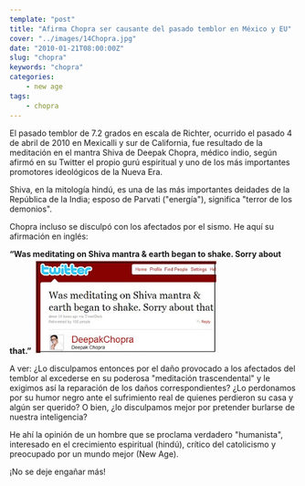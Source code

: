 ```yaml
---
template: "post"
title: "Afirma Chopra ser causante del pasado temblor en México y EU"
cover: "../images/14Chopra.jpg"
date: "2010-01-21T08:00:00Z"
slug: "chopra"
keywords: "chopra"
categories: 
    - new age
tags:
    - chopra
---
```


El pasado temblor de 7.2 grados en escala de Richter, ocurrido el pasado 4 de abril de 2010 en Mexicalli y sur de California, fue resultado de la meditación en el mantra Shiva de Deepak Chopra, médico indio, según afirmó en su Twitter el propio gurú espiritual y uno de los más importantes promotores ideológicos de la Nueva Era.

Shiva, en la mitología hindú, es una de las más importantes deidades de la República de la India; esposo de Parvati ("energía"), significa "terror de los demonios".


Chopra incluso se disculpó con los afectados por el sismo. He aquí su afirmación en inglés:

**“Was meditating on Shiva mantra & earth began to shake. Sorry about that.”**
![Chopra](../images/14Chopra.jpg)

A ver: ¿Lo disculpamos entonces por el daño provocado a los afectados del temblor al excederse en su poderosa "meditación trascendental" y le exigimos así la reparación de los daños correspondientes? ¿Lo perdonamos por su humor negro ante el sufrimiento real de quienes perdieron su casa y algún ser querido? O bien, ¿lo disculpamos mejor por pretender burlarse de nuestra inteligencia?

He ahí la opinión de un hombre que se proclama verdadero "humanista", interesado en el crecimiento espiritual (hindú), crítico del catolicismo y preocupado por un mundo mejor (New Age).

¡No se deje engañar más!  